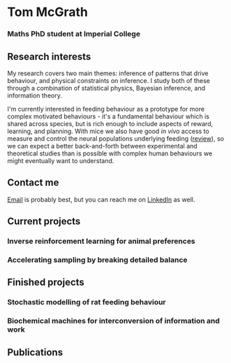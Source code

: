 # Tom McGrath
### Maths PhD student at Imperial College

## Research interests
My research covers two main themes: inference of patterns that drive behaviour, and physical constraints on inference. I study both of these through a combination of statistical physics, Bayesian inference, and information theory. 

I'm currently interested in feeding behaviour as a prototype for more complex motivated behaviours - it's a fundamental behaviour which is shared across species, but is rich enough to include aspects of reward, learning, and planning. With mice we also have good _in vivo_ access to measure and control the neural populations underlying feeding ([review](http://www.cell.com/cell-metabolism/abstract/S1550-4131(15)00617-8)), so we can expect a better back-and-forth between experimental and theoretical studies than is possible with complex human behaviours we might eventually want to understand.

## Contact me
[Email](mailto:thomas.m.mcgrath@gmail.com) is probably best, but you can reach me on [LinkedIn](https://www.linkedin.com/in/tom-mcgrath-7337bb151/) as well.

## Current projects
### Inverse reinforcement learning for animal preferences

### Accelerating sampling by breaking detailed balance

## Finished projects
### Stochastic modelling of rat feeding behaviour

### Biochemical machines for interconversion of information and work

## Publications
